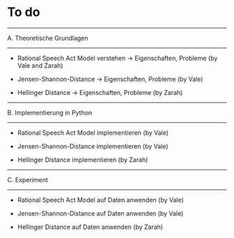 # To do

********************************
A. Theoretische Grundlagen
********************************

* Rational Speech Act Model verstehen -> Eigenschaften, Probleme (by Vale and Zarah)

* Jensen-Shannon-Distance -> Eigenschaften, Probleme (by Vale)

* Hellinger Distance -> Eigenschaften, Probleme (by Zarah)


********************************
B. Implementierung in Python
********************************

* Rational Speech Act Model implementieren (by Vale)

* Jensen-Shannon-Distance implementieren (by Vale)

* Hellinger Distance implementieren (by Zarah)


****************
C. Experiment
****************

* Rational Speech Act Model auf Daten anwenden (by Vale)

* Jensen-Shannon-Distance auf Daten anwenden (by Vale)

* Hellinger Distance auf Daten anwenden (by Zarah)
